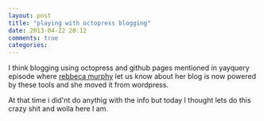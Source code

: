 ```yaml
---
layout: post
title: "playing with octopress blogging"
date: 2013-04-22 20:12
comments: true
categories: 
---
```


I think blogging using octopress and github pages mentioned in yayquery episode where [rebbeca murphy](http://google.com) let us know about her blog is now powered by these tools and she moved it from wordpress.

At that time i did'nt do anythig with the info but today I thought lets do this crazy shit and wolla here I am.
